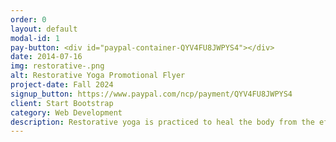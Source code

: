 ```yaml
---
order: 0
layout: default
modal-id: 1
pay-button: <div id="paypal-container-QYV4FU8JWPYS4"></div>
date: 2014-07-16
img: restorative-.png
alt: Restorative Yoga Promotional Flyer
project-date: Fall 2024
signup_button: https://www.paypal.com/ncp/payment/QYV4FU8JWPYS4
client: Start Bootstrap
category: Web Development
description: Restorative yoga is practiced to heal the body from the effects of stress. Gentle poses are supported by props and held for several minutes. This hour will be quiet, soothing and incredibly relaxing. Join us for this journey toward health and vitality in mind and body. <br> <br> For questions or to pay in cash or check, email <b><a href="mailto:simplejoyyoga@gmail.com">SimpleJoyYoga@gmail.com</a></b>
---
```

